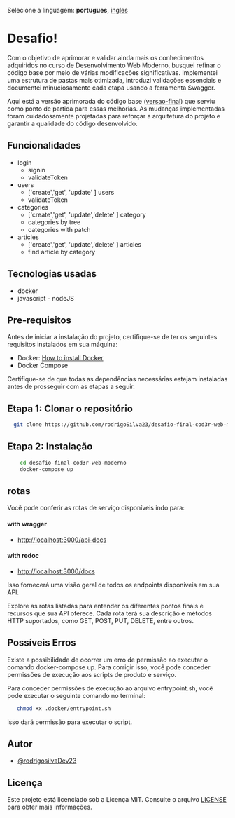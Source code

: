 Selecione a linguagem: **portugues**, [ingles](https://github.com/rodrigoSilva23/desafio-final-cod3r-web-moderno)

# Desafio!
Com o objetivo de aprimorar e validar ainda mais os conhecimentos adquiridos no curso de Desenvolvimento Web Moderno, busquei refinar o código base por meio de várias modificações significativas. Implementei uma estrutura de pastas mais otimizada, introduzi validações essenciais e documentei minuciosamente cada etapa usando a ferramenta Swagger.

Aqui está a versão aprimorada do código base ([versao-final](https://github.com/cod3rcursos/knowledge/tree/master/versao-final)) que serviu como ponto de partida para essas melhorias. As mudanças implementadas foram cuidadosamente projetadas para reforçar a arquitetura do projeto e garantir a qualidade do código desenvolvido.

## Funcionalidades

- login
  - signin
  - validateToken
- users
  - ['create','get', 'update' ] users
  - validateToken
- categories
  - ['create','get', 'update','delete' ] category
  - categories by tree
  - categories with patch
- articles
  - ['create','get', 'update','delete' ] articles
  - find article by category


## Tecnologias usadas

- docker
- javascript - nodeJS

## Pre-requisitos

Antes de iniciar a instalação do projeto, certifique-se de ter os seguintes requisitos instalados em sua máquina:

- Docker: [How to install Docker](https://www.docker.com/get-started/)
- Docker Compose

Certifique-se de que todas as dependências necessárias estejam instaladas antes de prosseguir com as etapas a seguir.


## Etapa 1: Clonar o repositório

```bash
  git clone https://github.com/rodrigoSilva23/desafio-final-cod3r-web-moderno.git
```

## Etapa 2: Instalação

```bash
    cd desafio-final-cod3r-web-moderno
    docker-compose up
```

## rotas

Você pode conferir as rotas de serviço disponíveis indo para:

#### with wragger

- [http://localhost:3000/api-docs](http://localhost:3000/api-docs)

#### with redoc

- [http://localhost:3000/docs](http://localhost:3000/docs)

Isso fornecerá uma visão geral de todos os endpoints disponíveis em sua API.

<p>
Explore as rotas listadas para entender os diferentes pontos finais e recursos que sua API oferece. Cada rota terá sua descrição e métodos HTTP suportados, como GET, POST, PUT, DELETE, entre outros.
</p>

## Possíveis Erros

Existe a possibilidade de ocorrer um erro de permissão ao executar o comando docker-compose up. Para corrigir isso, você pode conceder permissões de execução aos scripts de produto e serviço.

Para conceder permissões de execução ao arquivo entrypoint.sh, você pode executar o seguinte comando no terminal:

```bash
   chmod +x .docker/entrypoint.sh

```

isso dará permissão para executar o script.

## Autor

- [@rodrigosilvaDev23](https://github.com/rodrigoSilva23)

## Licença

Este projeto está licenciado sob a Licença MIT. Consulte o arquivo [LICENSE](https://opensource.org/licenses/MIT) para obter mais informações.
